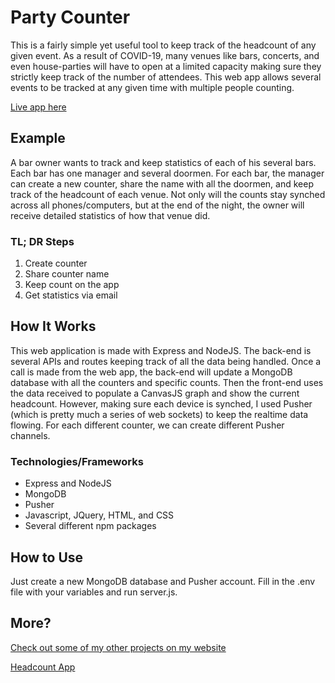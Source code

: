 # Party Counter

This is a fairly simple yet useful tool to keep track of the headcount of any given event. As a result of COVID-19, many venues like bars, concerts, and even house-parties will have to open at a limited capacity making sure they strictly keep track of the number of attendees. This web app allows several events to be tracked at any given time with multiple people counting. 

[Live app here](https://go.umd.edu/covid)

## Example
A bar owner wants to track and keep statistics of each of his several bars. Each bar has one manager and several doormen. For each bar, the manager can create a new counter, share the name with all the doormen, and keep track of the headcount of each venue. Not only will the counts stay synched across all phones/computers, but at the end of the night, the owner will receive detailed statistics of how that venue did.

### TL; DR Steps

 1. Create counter
 2. Share counter name
 3. Keep count on the app
 4. Get statistics via email

## How It Works

This web application is made with Express and NodeJS. The back-end is several APIs and routes keeping track of all the data being handled. Once a call is made from the web app, the back-end will update a MongoDB database with all the counters and specific counts. Then the front-end uses the data received to populate a CanvasJS graph and show the current headcount. However, making sure each device is synched, I used Pusher (which is pretty much a series of web sockets) to keep the realtime data flowing. For each different counter, we can create different Pusher channels.

### Technologies/Frameworks

 - Express and NodeJS
 - MongoDB
 - Pusher
 - Javascript, JQuery, HTML, and CSS
 - Several different npm packages

## How to Use

Just create a new MongoDB database and Pusher account. Fill in the .env file with your variables and run server.js.

## More?

[Check out some of my other projects on my website](https://mathewsteininger.com)

[Headcount App](https://go.umd.edu/covid)
